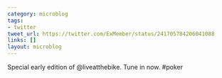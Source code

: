 ```yaml
---
category: microblog
tags:
- twitter
tweet_url: https://twitter.com/ExMember/status/241705784206041088
links: []
layout: microblog
---
```

Special early edition of @liveatthebike. Tune in now. #poker
